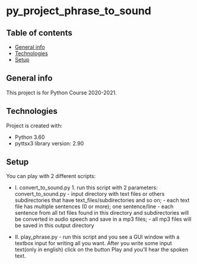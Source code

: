 # py_project_phrase_to_sound
## Table of contents
* [General info](#general-info)
* [Technologies](#technologies)
* [Setup](#setup)

## General info
This project is for Python Course 2020-2021.
	
## Technologies
Project is created with:
* Python 3.60
* pyttsx3 library version: 2.90
	
## Setup
You can play with 2 different scripts:
* I. convert_to_sound.py
        1. run this script with 2 parameters: convert_to_sound.py <dir1> <dir2>
            <dir1> - input directory with text files or others subdirectories that have text_files/subdirectories and so on;
                - each text file has multiple sentences (0 or more); one sentence/line
                - each sentence from all txt files found in this directory and subdirectories will be converted in audio speech and save in a mp3 files;
            <dir2> - all mp3 files will be saved in this output directory

* II. play_phrase.py
        - run this script and you see a GUI window with a textbox input for writing all you want. After you write some input text(only in english) click on the button Play and you'll hear the spoken text.
